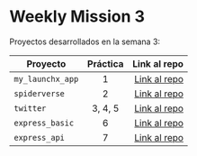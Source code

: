 # Weekly Mission 3

Proyectos desarrollados en la semana 3:

| Proyecto | Práctica | Link al repo |
| ------------- |:-------------:| -----:|
|`my_launchx_app`|1|[Link al repo](https://github.com/MagdielAndres/playbook/tree/main/weekly_mission_3/my_launchx_app)|
|`spiderverse`|2|[Link al repo](https://github.com/MagdielAndres/playbook/tree/main/weekly_mission_3/spiderverse)|
|`twitter`|3, 4, 5|[Link al repo](https://github.com/MagdielAndres/playbook/tree/main/weekly_mission_3/twitter)|
|`express_basic`|6|[Link al repo]()|
|`express_api`|7|[Link al repo]()|
